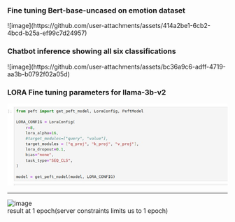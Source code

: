 <h3>Fine tuning Bert-base-uncased on emotion dataset</h3>
![image](https://github.com/user-attachments/assets/414a2be1-6cb2-4bcd-b25a-ef99c7d24957)


<h3>Chatbot inference showing all six classifications</h3>
![image](https://github.com/user-attachments/assets/bc36a9c6-adff-4719-aa3b-b0792f02a05d)


<h3>LORA Fine tuning parameters for llama-3b-v2</h3>
<img src="images/6f45a6fb-eb99-400e-9431-2dd3fcf05c32.jpg">

---------------------------------------------------------------
![image](https://github.com/user-attachments/assets/e6572dca-f8b9-4c27-a077-f82776470e1b)<br>
result at 1 epoch(server constraints limits us to 1 epoch)
